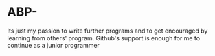 # ABP-
Its just my passion to write further programs and to get encouraged by learning from others' program. Github's support is enough  for me to continue as a junior programmer

